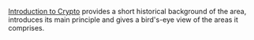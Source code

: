 [Introduction to Crypto](https://youtu.be/dkflsKfqsZs) provides a short 
historical background of the area, introduces its main principle and gives a 
bird's-eye view of the areas it comprises.

